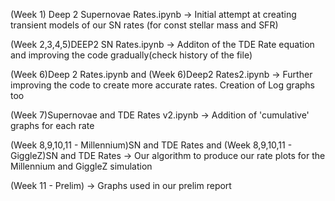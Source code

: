 (Week 1) Deep 2 Supernovae Rates.ipynb
-> Initial attempt at creating transient models of our SN rates (for const stellar mass and SFR)

(Week 2,3,4,5)DEEP2 SN Rates.ipynb
-> Additon of the TDE Rate equation and improving the code gradually(check history of the file)

(Week 6)Deep 2 Rates.ipynb and (Week 6)Deep2 Rates2.ipynb
-> Further improving the code to create more accurate rates. Creation of Log graphs too

(Week 7)Supernovae and TDE Rates v2.ipynb
-> Addition of 'cumulative' graphs for each rate

(Week 8,9,10,11 - Millennium)SN and TDE Rates and (Week 8,9,10,11 - GiggleZ)SN and TDE Rates 
-> Our algorithm to produce our rate plots for the Millennium and GiggleZ simulation

(Week 11 - Prelim)
-> Graphs used in our prelim report
